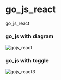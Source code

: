 # go_js_react
go_js_react


### go_js with diagram 

![gojs_react](https://github.com/soooochan/go_js_react/assets/102716244/07800778-c826-4c77-99f6-8466d0ed9728)


### go_js with toggle 
![gojs_react3](https://github.com/soooochan/go_js_react/assets/102716244/06ddbd64-dae5-4d90-9c1e-4330f4511e18)
